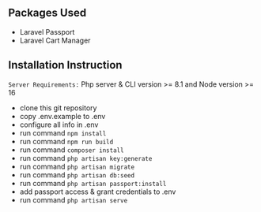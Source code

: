 ## Packages Used
- Laravel Passport
- Laravel Cart Manager

## Installation Instruction

`Server Requirements:` Php server & CLI version >= 8.1 and Node version >= 16 <br>

- clone this git repository <br>
- copy .env.example to .env <br>
- configure all info in .env <br>
- run command <code>npm install</code> <br>
- run command <code>npm run build</code> <br>
- run command <code>composer install</code> <br>
- run command <code>php artisan key:generate</code> <br>
- run command <code>php artisan migrate</code><br>
- run command <code>php artisan db:seed</code> <br>
- run command <code>php artisan passport:install</code> <br>
- add passport access & grant credentials to .env <br>
- run command <code>php artisan serve</code>
